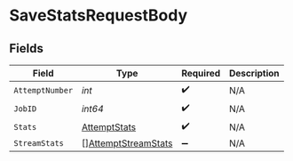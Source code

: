 # SaveStatsRequestBody


## Fields

| Field                                                             | Type                                                              | Required                                                          | Description                                                       |
| ----------------------------------------------------------------- | ----------------------------------------------------------------- | ----------------------------------------------------------------- | ----------------------------------------------------------------- |
| `AttemptNumber`                                                   | *int*                                                             | :heavy_check_mark:                                                | N/A                                                               |
| `JobID`                                                           | *int64*                                                           | :heavy_check_mark:                                                | N/A                                                               |
| `Stats`                                                           | [AttemptStats](../../models/shared/attemptstats.md)               | :heavy_check_mark:                                                | N/A                                                               |
| `StreamStats`                                                     | [][AttemptStreamStats](../../models/shared/attemptstreamstats.md) | :heavy_minus_sign:                                                | N/A                                                               |